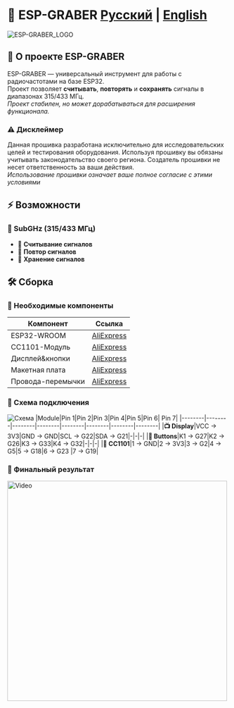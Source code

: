 <div align="left">
  <h1>📡 ESP-GRABER   <a href="#ru">Русский</a> | <a href="#en">English</a></h1>

![ESP-GRABER_LOGO](https://github.com/user-attachments/assets/79845259-5289-4785-bf46-4f89b9422fe2)

</div>

<div id="ru">
  
## 🚀 О проекте ESP-GRABER
ESP-GRABER — универсальный инструмент для работы с радиочастотами на базе ESP32.  
Проект позволяет **считывать**, **повторять** и **сохранять** сигналы в диапазонах 315/433 МГц.  
*Проект стабилен, но может дорабатываться для расширения функционала.*

### ⚠️ Дисклеймер
Данная прошивка разработана исключительно для исследовательских целей и тестирования оборудования. 
Используя прошивку вы обязаны учитывать законодательство своего региона. Создатель прошивки не несет ответственность за ваши действия.                            
*Использование прошивки означает ваше полное согласие с этими условиями*  
## ⚡ Возможности
### 📶 SubGHz (315/433 МГц)
- 🎯 **Считывание сигналов**
- 🔄 **Повтор сигналов**
- 💾 **Хранение сигналов**

## 🛠️ Сборка
### 🔧 Необходимые компоненты
| Компонент | Ссылка |
|-----------|--------|
| ESP32-WROOM | [AliExpress](https://aliexpress.ru/item/1005004605399313.html) |
| CC1101-Модуль | [AliExpress](https://aliexpress.ru/item/1005008544032996.html) |
| Дисплей&кнопки | [AliExpress](https://aliexpress.ru/item/1005006322355552.html) |
| Макетная плата | [AliExpress](https://aliexpress.ru/item/1005008466693134.html) |
| Провода-перемычки | [AliExpress](https://aliexpress.ru/item/1005007553381854.html) |

### 🔌 Схема подключения
![Схема](https://github.com/user-attachments/assets/26730497-8100-4cc1-8361-187221489662)
|Module|Pin 1|Pin 2|Pin 3|Pin 4|Pin 5|Pin 6| Pin 7|
|--------|--------|--------|--------|--------|--------|--------|--------|
|**📺 Display**|VCC → 3V3|GND → GND|SCL → G22|SDA → G21|-|-|-|
|**🔘 Buttons**|K1 → G27|K2 → G26|K3 → G33|K4 → G32|-|-|-|
|**📡 CC1101**|1 → GND|2 → 3V3|3 → G2|4 → G5|5 → G18|6 → G23 |7 → G19|

### 📸 Финальный результат
<a href="https://www.youtube.com/shorts/J5_6fDBXQZo" target="_blank">
  <img src="https://img.youtube.com/vi/J5_6fDBXQZo/maxresdefault.jpg" alt="Video" width="500">
</a>

</div>

<div id="en" hidden>

## 🚀 About ESP-GRABER
ESP-GRABER is a versatile tool for working with radio frequencies based on ESP32.  
The project allows **reading**, **repeating**, and **saving** signals in the 315/433 MHz ranges.  
*The project is stable but may be updated for additional features.*

### ⚠️ Disclaimer
This firmware is designed exclusively for research purposes and hardware testing. 
When using the firmware, you must take into account the laws of your regio. The firmware creator is not responsible for your actions.                            
*Using the firmware means that you fully agree to these terms*     

## ⚡ Features
### 📶 SubGHz (315/433 MHz)
- 🎯 **Signal Grabbing**
- 🔄 **Signal Replay**
- 💾 **Signal Storage**

## 🛠️ Building
### 🔧 Required Components
| Component | Link |
|-----------|------|
| ESP32-WROOM | [AliExpress](https://aliexpress.ru/item/1005004605399313.html) |
| CC1101 Module | [AliExpress](https://aliexpress.ru/item/1005008544032996.html) |
| Display & Buttons | [AliExpress](https://aliexpress.ru/item/1005006322355552.html) |
| Breadboard | [AliExpress](https://aliexpress.ru/item/1005008466693134.html) |
| Jumper Wires | [AliExpress](https://aliexpress.ru/item/1005007553381854.html) |

### 🔌 Connection Scheme
![Scheme](https://github.com/user-attachments/assets/26730497-8100-4cc1-8361-187221489662)
|Module|Pin 1|Pin 2|Pin 3|Pin 4|Pin 5|Pin 6| Pin 7|
|--------|--------|--------|--------|--------|--------|--------|--------|
|**📺 Display**|VCC → 3V3|GND → GND|SCL → G22|SDA → G21|-|-|-|
|**🔘 Buttons**|K1 → G27|K2 → G26|K3 → G33|K4 → G32|-|-|-|
|**📡 CC1101**|1 → GND|2 → 3V3|3 → G2|4 → G5|5 → G18|6 → G23 |7 → G19|

### 📸 Final Result
<a href="https://www.youtube.com/shorts/J5_6fDBXQZo" target="_blank">
  <img src="https://img.youtube.com/vi/J5_6fDBXQZo/maxresdefault.jpg" alt="Video" width="500">
</a>

</div>
